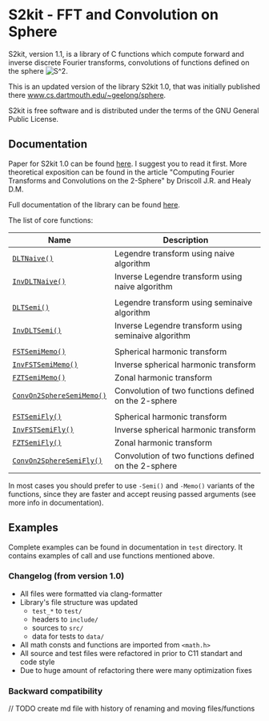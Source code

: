 # S2kit - FFT and Convolution on Sphere

S2kit, version 1.1, is a library of C functions which compute forward and inverse discrete Fourier transforms, convolutions of functions defined on the sphere <img src="https://latex.codecogs.com/svg.latex?\Large&space;S^2" title="S^2"/>.

This is an updated version of the library S2kit 1.0, that was initially published there www.cs.dartmouth.edu/~geelong/sphere.

S2kit is free software and is distributed under the terms of the GNU General Public License.

## Documentation

Paper for S2kit 1.0 can be found [here](https://github.com/Bychin/s2kit/blob/master/dist/S2kitHowTo.pdf). I suggest you to read it first. More theoretical exposition can be found in the article "Computing Fourier Transforms and Convolutions on the 2-Sphere" by Driscoll J.R. and Healy D.M.

Full documentation of the library can be found [here](https://bychin.github.io/S2kit).

The list of core functions:

Name | Description
--- | ---
[`DLTNaive()`](https://bychin.github.io/s2kit/html/naive_8c.html) | Legendre transform using naive algorithm
[`InvDLTNaive()`](https://bychin.github.io/s2kit/html/naive_8c.html) | Inverse Legendre transform using naive algorithm
||
[`DLTSemi()`](https://bychin.github.io/s2kit/html/seminaive_8c.html) | Legendre transform using seminaive algorithm
[`InvDLTSemi()`](https://bychin.github.io/s2kit/html/seminaive_8c.html) | Inverse Legendre transform using seminaive algorithm
||
[`FSTSemiMemo()`](https://bychin.github.io/s2kit/html/_f_s_t__semi__memo_8c.html) | Spherical harmonic transform
[`InvFSTSemiMemo()`](https://bychin.github.io/s2kit/html/_f_s_t__semi__memo_8c.html) | Inverse spherical harmonic transform
[`FZTSemiMemo()`](https://bychin.github.io/s2kit/html/_f_s_t__semi__memo_8c.html) | Zonal harmonic transform
[`ConvOn2SphereSemiMemo()`](https://bychin.github.io/s2kit/html/_f_s_t__semi__memo_8c.html) | Convolution of two functions defined on the 2-sphere
||
[`FSTSemiFly()`](https://bychin.github.io/s2kit/html/_f_s_t__semi__fly_8c.html) | Spherical harmonic transform
[`InvFSTSemiFly()`](https://bychin.github.io/s2kit/html/_f_s_t__semi__fly_8c.html) | Inverse spherical harmonic transform
[`FZTSemiFly()`](https://bychin.github.io/s2kit/html/_f_s_t__semi__fly_8c.html) | Zonal harmonic transform
[`ConvOn2SphereSemiFly()`](https://bychin.github.io/s2kit/html/_f_s_t__semi__fly_8c.html) | Convolution of two functions defined on the 2-sphere

In most cases you should prefer to use `-Semi()` and `-Memo()` variants of the functions, since they are faster and accept reusing passed arguments (see more info in documentation).

## Examples

Complete examples can be found in documentation in `test` directory. It contains examples of call and use functions mentioned above.

### Changelog (from version 1.0)

* All files were formatted via clang-formatter
* Library's file structure was updated
  * `test_*` to `test/`
  * headers to `include/`
  * sources to `src/`
  * data for tests to `data/`
* All math consts and functions are imported from `<math.h>`
* All source and test files were refactored in prior to C11 standart and code style
* Due to huge amount of refactoring there were many optimization fixes

### Backward compatibility

// TODO create md file with history of renaming and moving files/functions
